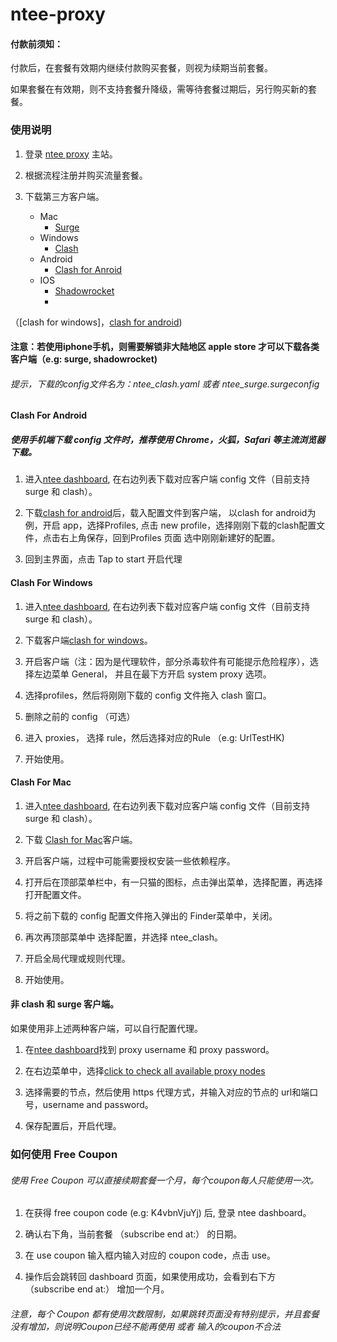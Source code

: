 
# ntee-proxy

  

#### 付款前须知：

付款后，在套餐有效期内继续付款购买套餐，则视为续期当前套餐。

  

如果套餐在有效期，则不支持套餐升降级，需等待套餐过期后，另行购买新的套餐。

  

### 使用说明

1. 登录 [ntee proxy](https://www.ntee.io) 主站。

2. 根据流程注册并购买流量套餐。

3. 下载第三方客户端。
	* Mac 
		* [Surge](https://nssurge.com/)
	* Windows
		* [Clash](https://github.com/Fndroid/clash_for_windows_pkg/releases/download/0.9.5/Clash.for.Windows.Setup.0.9.5.exe)
	* Android 
		* [Clash for Anroid](https://github.com/Kr328/ClashForAndroid/releases/download/1.1.10/app-arm64-v8a-release.apk)
	* IOS
		* [Shadowrocket](https://apps.apple.com/us/app/shadowrocket/id932747118)
		* 


（[clash for windows]，[clash for android](https://github.com/Kr328/ClashForAndroid/releases/download/1.1.10/app-arm64-v8a-release.apk))

#### 注意：若使用iphone手机，则需要解锁非大陆地区 apple store 才可以下载各类客户端（e.g: surge, shadowrocket)
###### 提示，下载的config文件名为：ntee_clash.yaml 或者 ntee_surge.surgeconfig

  

#### Clash For Android

##### 使用手机端下载 config 文件时，推荐使用 Chrome，火狐，Safari 等主流浏览器下载。

1. 进入[ntee dashboard](https://www.ntee.io/dashboard), 在右边列表下载对应客户端 config 文件（目前支持 surge 和 clash）。

2. 下载[clash for android](https://github.com/Kr328/ClashForAndroid/releases/download/1.1.10/app-arm64-v8a-release.apk)后，载入配置文件到客户端， 以clash for android为例，开启 app，选择Profiles, 点击 new profile，选择刚刚下载的clash配置文件，点击右上角保存，回到Profiles 页面 选中刚刚新建好的配置。

3. 回到主界面，点击 Tap to start 开启代理

  

#### Clash For Windows

1. 进入[ntee dashboard](https://www.ntee.io/dashboard), 在右边列表下载对应客户端 config 文件（目前支持 surge 和 clash）。

2. 下载客户端[clash for windows](https://github.com/Fndroid/clash_for_windows_pkg/releases/download/0.9.5/Clash.for.Windows.Setup.0.9.5.exe)。

3. 开启客户端（注：因为是代理软件，部分杀毒软件有可能提示危险程序），选择左边菜单 General， 并且在最下方开启 system proxy 选项。

4. 选择profiles，然后将刚刚下载的 config 文件拖入 clash 窗口。

5. 删除之前的 config （可选）

6. 进入 proxies， 选择 rule，然后选择对应的Rule （e.g: UrlTestHK)

7. 开始使用。

  

#### Clash For Mac

1. 进入[ntee dashboard](https://www.ntee.io/dashboard), 在右边列表下载对应客户端 config 文件（目前支持 surge 和 clash）。

2. 下载 [Clash for Mac](https://github.com/yichengchen/clashX/releases/download/1.19.1/ClashX.dmg)客户端。

3. 开启客户端，过程中可能需要授权安装一些依赖程序。

4. 打开后在顶部菜单栏中，有一只猫的图标，点击弹出菜单，选择配置，再选择打开配置文件。

5. 将之前下载的 config 配置文件拖入弹出的 Finder菜单中，关闭。

6. 再次再顶部菜单中 选择配置，并选择 ntee_clash。

7. 开启全局代理或规则代理。

8. 开始使用。

  

#### 非 clash 和 surge 客户端。

  

如果使用非上述两种客户端，可以自行配置代理。

  

1. 在[ntee dashboard](https://www.ntee.io/dashboard)找到 proxy username 和 proxy password。

2. 在右边菜单中，选择[click to check all available proxy nodes](https://www.ntee.io/proxy_nodes)

3. 选择需要的节点，然后使用 https 代理方式，并输入对应的节点的 url和端口号，username and password。

4. 保存配置后，开启代理。

  
  

### 如何使用 Free Coupon

###### 使用 Free Coupon 可以直接续期套餐一个月，每个coupon每人只能使用一次。

1. 在获得 free coupon code (e.g: K4vbnVjuYj) 后, 登录 ntee dashboard。

2. 确认右下角，当前套餐 （subscribe end at:） 的日期。

3. 在 use coupon 输入框内输入对应的 coupon code，点击 use。

4. 操作后会跳转回 dashboard 页面，如果使用成功，会看到右下方 （subscribe end at:） 增加一个月。

  

###### 注意，每个 Coupon 都有使用次数限制，如果跳转页面没有特别提示，并且套餐没有增加，则说明Coupon已经不能再使用 或者 输入的coupon不合法
